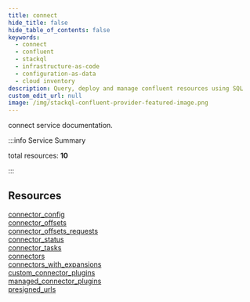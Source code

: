```yaml
---
title: connect
hide_title: false
hide_table_of_contents: false
keywords:
  - connect
  - confluent
  - stackql
  - infrastructure-as-code
  - configuration-as-data
  - cloud inventory
description: Query, deploy and manage confluent resources using SQL
custom_edit_url: null
image: /img/stackql-confluent-provider-featured-image.png
---
```


connect service documentation.

:::info Service Summary

<div class="row">
<div class="providerDocColumn">
<span>total resources:&nbsp;<b>10</b></span><br />
</div>
</div>

:::

## Resources
<div class="row">
<div class="providerDocColumn">
<a href="/services/connect/connector_config/">connector_config</a><br />
<a href="/services/connect/connector_offsets/">connector_offsets</a><br />
<a href="/services/connect/connector_offsets_requests/">connector_offsets_requests</a><br />
<a href="/services/connect/connector_status/">connector_status</a><br />
<a href="/services/connect/connector_tasks/">connector_tasks</a>
</div>
<div class="providerDocColumn">
<a href="/services/connect/connectors/">connectors</a><br />
<a href="/services/connect/connectors_with_expansions/">connectors_with_expansions</a><br />
<a href="/services/connect/custom_connector_plugins/">custom_connector_plugins</a><br />
<a href="/services/connect/managed_connector_plugins/">managed_connector_plugins</a><br />
<a href="/services/connect/presigned_urls/">presigned_urls</a>
</div>
</div>
